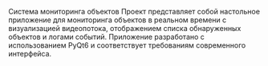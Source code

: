 Система мониторинга объектов
Проект представляет собой настольное приложение для мониторинга объектов в реальном времени с визуализацией видеопотока, отображением списка обнаруженных объектов и логами событий. Приложение разработано с использованием PyQt6 и соответствует требованиям современного интерфейса.
